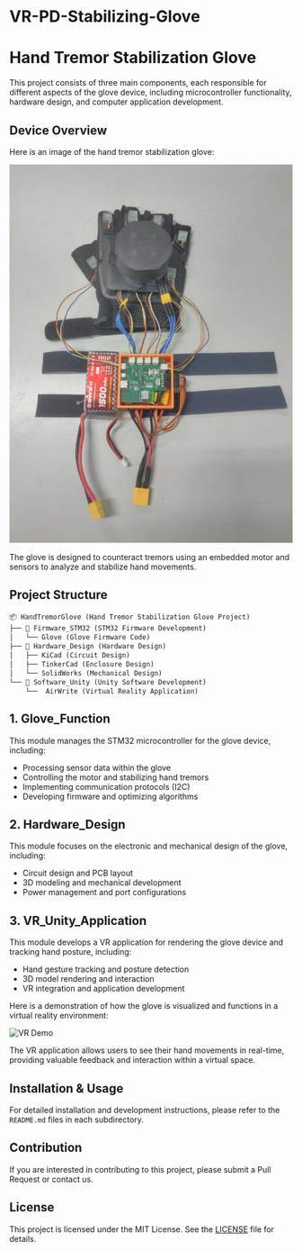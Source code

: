 # VR-PD-Stabilizing-Glove

# Hand Tremor Stabilization Glove

This project consists of three main components, each responsible for different aspects of the glove device, including microcontroller functionality, hardware design, and computer application development.

## Device Overview

Here is an image of the hand tremor stabilization glove:

![Glove Device](https://github.com/Peter-1119/VR-PD-Stabilizing-Glove/blob/main/Hardware_Design/Device%20Pics/515725_0.jpg)

The glove is designed to counteract tremors using an embedded motor and sensors to analyze and stabilize hand movements.

## Project Structure

```
📦 HandTremorGlove (Hand Tremor Stabilization Glove Project)
├── 📂 Firmware_STM32 (STM32 Firmware Development)
│   └── Glove (Glove Firmware Code)
├── 📂 Hardware_Design (Hardware Design)
│   ├── KiCad (Circuit Design)
│   ├── TinkerCad (Enclosure Design)
│   └── SolidWorks (Mechanical Design)
└── 📂 Software_Unity (Unity Software Development)
    └──  AirWrite (Virtual Reality Application)
```

## 1. Glove_Function
This module manages the STM32 microcontroller for the glove device, including:
- Processing sensor data within the glove
- Controlling the motor and stabilizing hand tremors
- Implementing communication protocols (I2C)
- Developing firmware and optimizing algorithms

## 2. Hardware_Design
This module focuses on the electronic and mechanical design of the glove, including:
- Circuit design and PCB layout
- 3D modeling and mechanical development
- Power management and port configurations

## 3. VR_Unity_Application
This module develops a VR application for rendering the glove device and tracking hand posture, including:
- Hand gesture tracking and posture detection
- 3D model rendering and interaction
- VR integration and application development

Here is a demonstration of how the glove is visualized and functions in a virtual reality environment:

![VR Demo](https://github.com/Peter-1119/VR-PD-Stabilizing-Glove/blob/main/VR_Unity_Application/AirWrite/Results/AirWrite-ezgif.com-video-to-gif-converter.gif)

The VR application allows users to see their hand movements in real-time, providing valuable feedback and interaction within a virtual space.

## Installation & Usage
For detailed installation and development instructions, please refer to the `README.md` files in each subdirectory.

## Contribution
If you are interested in contributing to this project, please submit a Pull Request or contact us.

## License
This project is licensed under the MIT License. See the [LICENSE](LICENSE) file for details.
